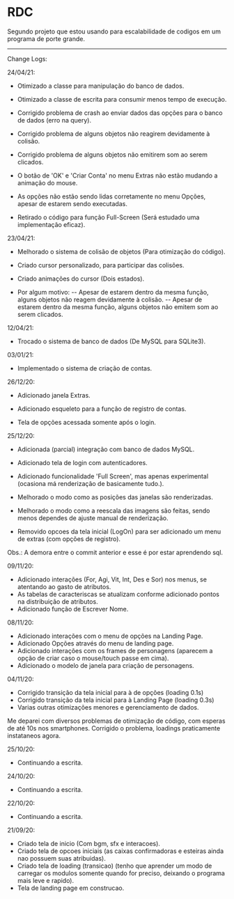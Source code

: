 # RDC
Segundo projeto que estou usando para escalabilidade de codigos em um programa de porte grande.


----------------------------------------------------------------------------------------------


Change Logs:

24/04/21:
- Otimizado a classe para manipulação do banco de dados.
- Otimizado a classe de escrita para consumir menos tempo de execução.
- Corrigido problema de crash ao enviar dados das opções para o banco de dados (erro na query).
- Corrigido problema de alguns objetos não reagirem devidamente à colisão.
- Corrigido problema de alguns objetos não emitirem som ao serem clicados.

- O botão de 'OK' e 'Criar Conta' no menu Extras não estão mudando a animação do mouse.
- As opções não estão sendo lidas corretamente no menu Opções, apesar de estarem sendo executadas.
- Retirado o código para função Full-Screen (Será estudado uma implementação eficaz).



23/04/21:
- Melhorado o sistema de colisão de objetos (Para otimização do código).
- Criado cursor personalizado, para participar das colisões.
- Criado animações do cursor (Dois estados).

- Por algum motivo:
-- Apesar de estarem dentro da mesma função, alguns objetos não reagem devidamente à colisão.
-- Apesar de estarem dentro da mesma função, alguns objetos não emitem som ao serem clicados.



12/04/21:
- Trocado o sistema de banco de dados (De MySQL para SQLite3).



03/01/21:
- Implementado o sistema de criação de contas.



26/12/20:
- Adicionado janela Extras.
- Adicionado esqueleto para a função de registro de contas.

- Tela de opções acessada somente após o login.



25/12/20:
- Adicionada (parcial) integração com banco de dados MySQL.
- Adicionado tela de login com autenticadores.
- Adicionado funcionalidade 'Full Screen', mas apenas experimental (ocasiona má renderização de basicamente tudo.).

- Melhorado o modo como as posições das janelas são renderizadas.
- Melhorado o modo como a reescala das imagens são feitas, sendo menos dependes de ajuste manual de renderização.

- Removido opcoes da tela inicial (LogOn) para ser adicionado um menu de extras (com opções de registro).

Obs.: A demora entre o commit anterior e esse é por estar aprendendo sql.



09/11/20:
- Adicionado interações (For, Agi, Vit, Int, Des e Sor) nos menus, se atentando ao gasto de atributos.
- As tabelas de caracteriscas se atualizam conforme adicionado pontos na distribuição de atributos.
- Adicionado função de Escrever Nome.



08/11/20:
- Adicionado interações com o menu de opções na Landing Page.
- Adicionado Opções através do menu de landing page.
- Adicionado interações com os frames de personagens (aparecem a opção de criar caso o mouse/touch passe em cima).
- Adicionado o modelo de janela para criação de personagens.



04/11/20:
- Corrigido transição da tela inicial para à de opções (loading 0.1s)
- Corrigido transição da tela inicial para à Landing Page (loading 0.3s)
- Varias outras otimizações menores e gerenciamento de dados.

Me deparei com diversos problemas de otimização de código, com esperas de até 10s nos smartphones.
Corrigido o problema, loadings praticamente instataneos agora.



25/10/20:
- Continuando a escrita.



24/10/20:
- Continuando a escrita.



22/10/20:
- Continuando a escrita.



21/09/20:
- Criado tela de inicio (Com bgm, sfx e interacoes).
- Criado tela de opcoes iniciais (as caixas confirmadoras e esteiras ainda nao possuem suas atribuidas).
- Criado tela de loading (transicao) (tenho que aprender um modo de carregar os modulos somente quando for preciso, deixando o programa mais leve e rapido).
- Tela de landing page em construcao.